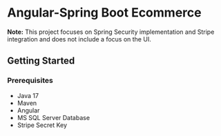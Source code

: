 # Angular-Spring Boot Ecommerce

**Note:** This project focuses on Spring Security implementation and Stripe integration and does not include a focus on the UI.

## Getting Started

### Prerequisites

- Java 17
- Maven
- Angular
- MS SQL Server Database
- Stripe Secret Key



